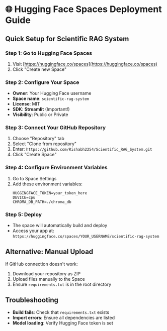 # 🌐 Hugging Face Spaces Deployment Guide

## Quick Setup for Scientific RAG System

### Step 1: Go to Hugging Face Spaces
1. Visit [https://huggingface.co/spaces](https://huggingface.co/spaces)
2. Click "Create new Space"

### Step 2: Configure Your Space
- **Owner**: Your Hugging Face username
- **Space name**: `scientific-rag-system`
- **License**: MIT
- **SDK**: **Streamlit** (Important!)
- **Visibility**: Public or Private

### Step 3: Connect Your GitHub Repository
1. Choose "Repository" tab
2. Select "Clone from repository"
3. Enter: `https://github.com/Rishabh2254/Scientific_RAG_System.git`
4. Click "Create Space"

### Step 4: Configure Environment Variables
1. Go to Space Settings
2. Add these environment variables:
   ```
   HUGGINGFACE_TOKEN=your_token_here
   DEVICE=cpu
   CHROMA_DB_PATH=./chroma_db
   ```

### Step 5: Deploy
- The space will automatically build and deploy
- Access your app at: `https://huggingface.co/spaces/YOUR_USERNAME/scientific-rag-system`

## Alternative: Manual Upload
If GitHub connection doesn't work:
1. Download your repository as ZIP
2. Upload files manually to the Space
3. Ensure `requirements.txt` is in the root directory

## Troubleshooting
- **Build fails**: Check that `requirements.txt` exists
- **Import errors**: Ensure all dependencies are listed
- **Model loading**: Verify Hugging Face token is set
